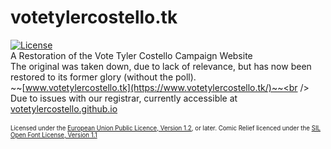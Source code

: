 # votetylercostello.tk
[![License](/img/eupl_1.2_badge.svg)](/LICENCE.txt)<br />
A Restoration of the Vote Tyler Costello Campaign Website<br />
The original was taken down, due to lack of relevance, but has now been restored to its former glory (without the poll).<br />
~~[www.votetylercostello.tk](https://www.votetylercostello.tk/)~~<br />
Due to issues with our registrar, currently accessible at [votetylercostello.github.io](https://votetylercostello.github.io)<br /><br />
<sub><sup>Licensed under the [European Union Public Licence, Version 1.2](/LICENCE.txt), or later.
Comic Relief licenced under the [SIL Open Font License, Version 1.1](/fonts/LICENCE.txt)</sup></sub>